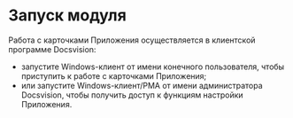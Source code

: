 # Запуск модуля

Работа с карточками Приложения осуществляется в клиентской программе Docsvision: 

- запустите Windows-клиент от имени конечного пользователя, чтобы приступить к работе с карточками Приложения;
- или запустите Windows-клиент/РМА от имени администратора Docsvision, чтобы получить доступ к функциям настройки Приложения.